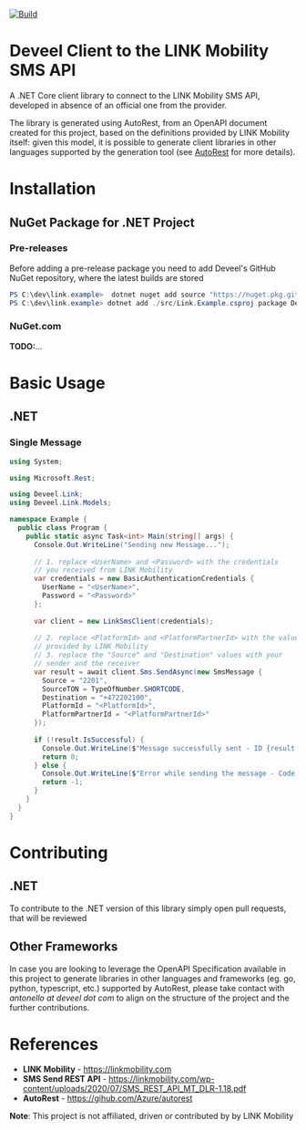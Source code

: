[![Build](https://github.com/deveel/deveel.lm.client/actions/workflows/lm-client-cd.yml/badge.svg)](https://github.com/deveel/deveel.lm.client/actions/workflows/lm-client-cd.yml)

# Deveel Client to the LINK Mobility SMS API
A .NET Core client library to connect to the LINK Mobility SMS API, developed in absence of an official one from the provider.

The library is generated using AutoRest, from an OpenAPI document created for this project, based on the definitions provided by LINK Mobility itself: given this model, it is possible to generate client libraries in other languages supported by the generation tool (see [AutoRest](https://github.com/Azure/autorest) for more details).

# Installation

## NuGet Package for .NET Project

### Pre-releases

Before adding a pre-release package you need to add Deveel's GitHub NuGet repository, where the latest builds are stored  

``` powershell
PS C:\dev\link.example>  dotnet nuget add source "https://nuget.pkg.github.com/deveel/index.json" -n "Deveel NuGet"
PS C:\dev\link.example> dotnet add ./src/Link.Example.csproj package Deveel.Link.Client --prerelease
```

### NuGet.com

**TODO:**...

# Basic Usage

## .NET

### Single Message

``` csharp
using System;

using Microsoft.Rest;

using Deveel.Link;
using Deveel.Link.Models;

namespace Example {
  public class Program {
    public static async Task<int> Main(string[] args) {
      Console.Out.WriteLine("Sending new Message...");
    
      // 1. replace <UserName> and <Password> with the credentials
      // you received from LINK Mobility
      var credentials = new BasicAuthenticationCredentials {
        UserName = "<UserName>",
        Password = "<Password>"
      };
      
      var client = new LinkSmsClient(credentials);
      
      // 2. replace <PlatformId> and <PlatformPartnerId> with the values
      // provided by LINK Mobility
      // 3. replace the "Source" and "Destination" values with your
      // sender and the receiver
      var result = await client.Sms.SendAsync(new SmsMessage {
        Source = "2201",
        SourceTON = TypeOfNumber.SHORTCODE,
        Destination = "+472202100",
        PlatformId = "<PlatformId>",
        PlatformPartnerId = "<PlatformPartnerId>"
      });
      
      if (!result.IsSuccessful) {
        Console.Out.WriteLine($"Message successfully sent - ID {result.MessageId}");
        return 0;
      } else {
        Console.Out.WriteLine($"Error while sending the message - Code {result.ResultCode}");
        return -1;
      }
    }
  }
}

```


# Contributing

## .NET

To contribute to the .NET version of this library simply open pull requests, that will be reviewed

## Other Frameworks

In case you are looking to leverage the OpenAPI Specification available in this project to generate libraries in other languages and frameworks (eg. go, python, typescript, etc.) supported by AutoRest, please take contact with _antonello at deveel dot com_ to align on the structure of the project and the further contributions.

# References

- **LINK Mobility** - https://linkmobility.com
- **SMS Send REST API** - https://linkmobility.com/wp-content/uploads/2020/07/SMS_REST_API_MT_DLR-1.18.pdf
- **AutoRest** - https://gihub.com/Azure/autorest



**Note**: This project is not affiliated, driven or contributed by by LINK Mobility
